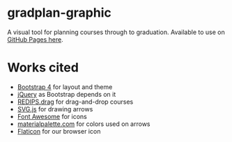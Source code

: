 # gradplan-graphic
A visual tool for planning courses through to graduation. Available to use on [GitHub Pages here](https://eecs448-locked-in-coders.github.io/gradplan-graphic/).

# Works cited
- [Bootstrap 4](https://getbootstrap.com/) for layout and theme
- [jQuery](https://jquery.com/) as Bootstrap depends on it
- [REDIPS.drag](https://www.redips.net/) for drag-and-drop courses
- [SVG.js](https://svgjs.com/) for drawing arrows
- [Font Awesome](https://fontawesome.com/) for icons
- [materialpalette.com](https://www.materialpalette.com/) for colors used on arrows
- [Flaticon](https://www.flaticon.com/free-icon/path_2783925?term=path&page=1&position=11) for our browser icon
